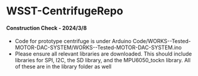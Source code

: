 # WSST-CentrifugeRepo

#### Construction Check - 2024/3/8
* Code for prototype centrifuge is under Arduino Code/WORKS--Tested-MOTOR-DAC-SYSTEM/WORKS--Tested-MOTOR-DAC-SYSTEM.ino
* Please ensure all relevant libraries are downloaded. This should include libraries for SPI, I2C, the SD library, and the MPU6050_tockn library. All of these are in the library folder as well
